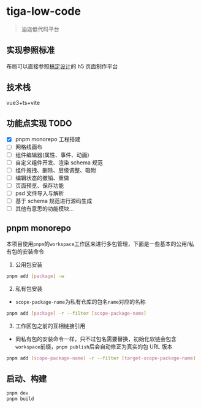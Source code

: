 # tiga-low-code

> 迪迦低代码平台

## 实现参照标准

布局可以直接参照[稿定设计](https://www.gaoding.com/odyssey/design)的 h5 页面制作平台

## 技术栈

vue3+ts+vite

## 功能点实现 TODO

- [x] pnpm monorepo 工程搭建
- [ ] 网格线画布
- [ ] 组件编辑器(属性、事件、动画)
- [ ] 自定义组件开发、渲染 schema 规范
- [ ] 组件拖拽、删除、层级调整、吸附
- [ ] 编辑状态的撤销、重做
- [ ] 页面预览、保存功能
- [ ] psd 文件导入与解析
- [ ] 基于 schema 规范进行源码生成
- [ ] 其他有意思的功能模块...

## pnpm monorepo

本项目使用`pnpm`的`workspace`工作区来进行多包管理，下面是一些基本的公用/私有包的安装命令

1. 公用包安装

```bash
pnpm add [package] -w
```

2. 私有包安装

- `scope-package-name`为私有仓库的包名`name`对应的名称

```bash
pnpm add [package] -r --filter [scope-package-name]
```

3. 工作区包之前的互相链接引用

- 同私有包的安装命令一样，只不过包名需要替换，初始化软链会包含`workspace`前缀，`pnpm publish`后会自动修正为真实的包 URL 版本

```bash
pnpm add [scope-package-name] -r --filter [target-scope-package-name]
```

## 启动、构建

```bash
pnpm dev
pnpm build
```
